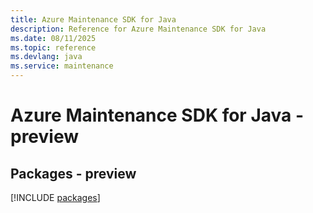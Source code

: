 ```yaml
---
title: Azure Maintenance SDK for Java
description: Reference for Azure Maintenance SDK for Java
ms.date: 08/11/2025
ms.topic: reference
ms.devlang: java
ms.service: maintenance
---
```

# Azure Maintenance SDK for Java - preview
## Packages - preview
[!INCLUDE [packages](maintenance-index.md)]